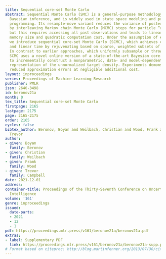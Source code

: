 ```yaml
---
title: Sequential core-set Monte Carlo
abstract: Sequential Monte Carlo (SMC) is a general-purpose methodology for recursive
  Bayesian inference, and is widely used in state space modeling and probabilistic
  programming. Its resample-move variant reduces the variance of posterior estimates
  by interleaving Markov chain Monte Carlo (MCMC) steps for particle “rejuvenation”;
  but this requires accessing all past observations and leads to linearly growing
  memory size and quadratic computation cost. Under the assumption of exchangeability,
  we introduce sequential core-set Monte Carlo (SCMC), which achieves constant space
  and linear time by rejuvenating based on sparse, weighted subsets of past data.
  In contrast to earlier approaches, which uniformly subsample or throw away observations,
  SCMC uses a novel online version of a state-of-the-art Bayesian core-set algorithm
  to incrementally construct a nonparametric, data- and model-dependent variational
  representation of the unnormalized target density. Experiments demonstrate significantly
  reduced approximation errors at negligible additional cost.
layout: inproceedings
series: Proceedings of Machine Learning Research
publisher: PMLR
issn: 2640-3498
id: beronov21a
month: 0
tex_title: Sequential core-set Monte Carlo
firstpage: 2165
lastpage: 2175
page: 2165-2175
order: 2165
cycles: false
bibtex_author: Beronov, Boyan and Weilbach, Christian and Wood, Frank and Campbell,
  Trevor
author:
- given: Boyan
  family: Beronov
- given: Christian
  family: Weilbach
- given: Frank
  family: Wood
- given: Trevor
  family: Campbell
date: 2021-12-01
address:
container-title: Proceedings of the Thirty-Seventh Conference on Uncertainty in Artificial
  Intelligence
volume: '161'
genre: inproceedings
issued:
  date-parts:
  - 2021
  - 12
  - 1
pdf: https://proceedings.mlr.press/v161/beronov21a/beronov21a.pdf
extras:
- label: Supplementary PDF
  link: https://proceedings.mlr.press/v161/beronov21a/beronov21a-supp.pdf
# Format based on citeproc: http://blog.martinfenner.org/2013/07/30/citeproc-yaml-for-bibliographies/
---
```


